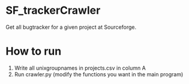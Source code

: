﻿SF_trackerCrawler
=================

Get all bugtracker for a given project at Sourceforge.

How to run
==========

1. Write all unixgroupnames in projects.csv in column A
2. Run crawler.py (modify the functions you want in the main program)
